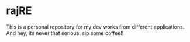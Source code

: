 # rajRE
This is a personal repository for my dev works from different applications. And hey, its never that serious, sip some coffee!!
